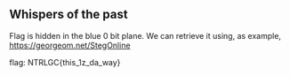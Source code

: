 ## Whispers of the past

Flag is hidden in the blue 0 bit plane. We can retrieve it using, as example, https://georgeom.net/StegOnline

flag: NTRLGC{this_1z_da_way}